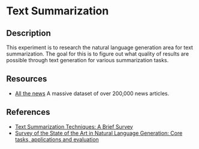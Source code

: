 # Text Summarization

## Description
This experiment is to research the natural language generation area for text summarization. The goal for this is to figure out what quality of results are possible through text generation for various summarization tasks.

## Resources
* [All the news](https://components.one/datasets/all-the-news-articles-dataset/) A massive dataset of over 200,000 news articles.

## References
* [Text Summarization Techniques: A Brief Survey](https://arxiv.org/pdf/1707.02268v3.pdf)
* [Survey of the State of the Art in Natural Language Generation: Core tasks, applications and evaluation](https://arxiv.org/pdf/1703.09902v1.pdf)
